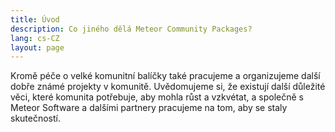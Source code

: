 ```yaml
---
title: Úvod
description: Co jiného dělá Meteor Community Packages?
lang: cs-CZ
layout: page
---
```


Kromě péče o velké komunitní balíčky také pracujeme a organizujeme další dobře známé projekty v komunitě. Uvědomujeme si, že existují další důležité věci, které komunita potřebuje, aby mohla růst a vzkvétat, a společně s Meteor Software a dalšími partnery pracujeme na tom, aby se staly skutečností.
